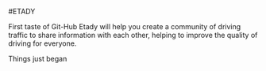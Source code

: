 #ETADY 

First taste of Git-Hub
Etady will help you create a community of driving traffic to share information with each other, helping to improve the quality of driving for everyone.


Things just began
